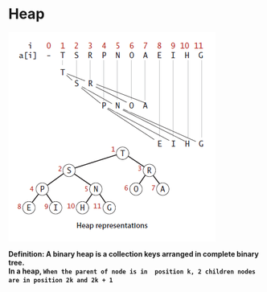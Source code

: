 # Heap

<img src="/images/HeapStructure.png">

<strong>Definition: A binary heap is a collection keys arranged in complete binary tree.<br> 
             In a heap, `When the parent of node is in  position k, 2 children nodes are in position 2k and 2k + 1`</strong>